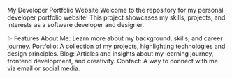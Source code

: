 My Developer Portfolio Website
Welcome to the repository for my personal developer portfolio website! This project showcases my skills, projects, and interests as a software developer and designer.

✨ Features
About Me: Learn more about my background, skills, and career journey.
Portfolio: A collection of my projects, highlighting technologies and design principles.
Blog: Articles and insights about my learning journey, frontend development, and creativity.
Contact: A way to connect with me via email or social media.
